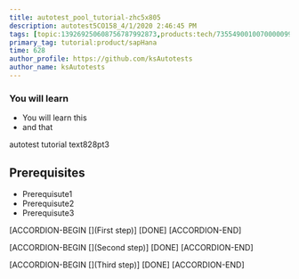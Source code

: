 ```yaml
---
title: autotest_pool_tutorial-zhc5x805
description: autotest5CO158_4/1/2020 2:46:45 PM
tags: [topic:139269250608756787992873,products:tech/73554900100700000996,tutorial:experience/advanced]
primary_tag: tutorial:product/sapHana
time: 628
author_profile: https://github.com/ksAutotests
author_name: ksAutotests
---
```

### You will learn
- You will learn this
- and that

autotest tutorial text828pt3

## Prerequisites
- Prerequisute1
- Prerequisute2
- Prerequisute3

[ACCORDION-BEGIN [](First step)]
[DONE]
[ACCORDION-END]

[ACCORDION-BEGIN [](Second step)]
[DONE]
[ACCORDION-END]

[ACCORDION-BEGIN [](Third step)]
[DONE]
[ACCORDION-END]

